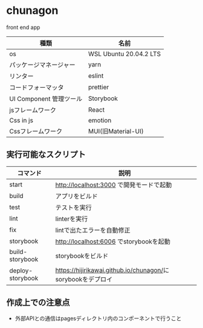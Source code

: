 # chunagon

front end app

| 種類                    | 名前                   |
| ----------------------- | ---------------------- |
| os                      | WSL Ubuntu 20.04.2 LTS |
| パッケージマネージャー  | yarn                   |
| リンター                | eslint                 |
| コードフォーマッタ      | prettier               |
| UI Component 管理ツール | Storybook              |
| jsフレームワーク        | React                  |
| Css in js               | emotion                |
| Cssフレームワーク       | MUI(旧Material-UI)     |

## 実行可能なスクリプト

| コマンド         | 説明                                                          |
| ---------------- | ------------------------------------------------------------- |
| start            | <http://localhost:3000> で開発モードで起動                    |
| build            | アプリをビルド                                                |
| test             | テストを実行                                                  |
| lint             | linterを実行                                                  |
| fix              | lintで出たエラーを自動修正                                    |
| storybook        | <http://localhost:6006> でstorybookを起動                     |
| build-storybook  | storybookをビルド                                             |
| deploy-storybook | <https://hijirikawai.github.io/chunagon/>にsorybookをデプロイ |

## 作成上での注意点

- 外部APIとの通信はpagesディレクトリ内のコンポーネントで行うこと
